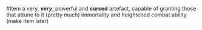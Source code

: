 #Item
a very, ***very***, powerful and **cursed** artefact, capable of granting those that attune to it (pretty much) immortality and heightened combat ability (make item later)